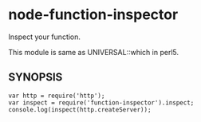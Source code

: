 node-function-inspector
=======================

Inspect your function.

This module is same as UNIVERSAL::which in perl5.

SYNOPSIS
--------

    var http = require('http');
    var inspect = require('function-inspector').inspect;
    console.log(inspect(http.createServer));

